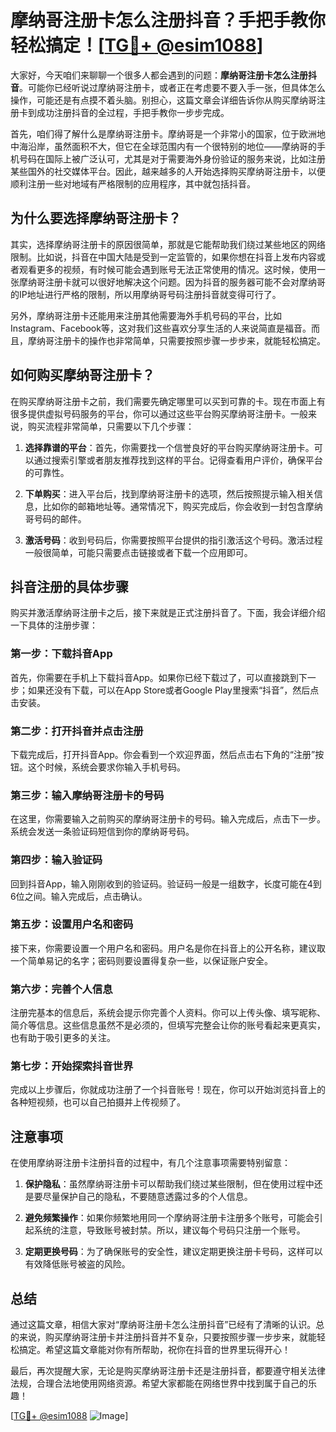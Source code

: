 # 摩纳哥注册卡怎么注册抖音？手把手教你轻松搞定！[[TG💪+ @esim1088](https://t.me/s/esim1088)]

大家好，今天咱们来聊聊一个很多人都会遇到的问题：**摩纳哥注册卡怎么注册抖音**。可能你已经听说过摩纳哥注册卡，或者正在考虑要不要入手一张，但具体怎么操作，可能还是有点摸不着头脑。别担心，这篇文章会详细告诉你从购买摩纳哥注册卡到成功注册抖音的全过程，手把手教你一步步完成。

首先，咱们得了解什么是摩纳哥注册卡。摩纳哥是一个非常小的国家，位于欧洲地中海沿岸，虽然面积不大，但它在全球范围内有一个很特别的地位——摩纳哥的手机号码在国际上被广泛认可，尤其是对于需要海外身份验证的服务来说，比如注册某些国外的社交媒体平台。因此，越来越多的人开始选择购买摩纳哥注册卡，以便顺利注册一些对地域有严格限制的应用程序，其中就包括抖音。

## 为什么要选择摩纳哥注册卡？

其实，选择摩纳哥注册卡的原因很简单，那就是它能帮助我们绕过某些地区的网络限制。比如说，抖音在中国大陆是受到一定监管的，如果你想在抖音上发布内容或者观看更多的视频，有时候可能会遇到账号无法正常使用的情况。这时候，使用一张摩纳哥注册卡就可以很好地解决这个问题。因为抖音的服务器可能不会对摩纳哥的IP地址进行严格的限制，所以用摩纳哥号码注册抖音就变得可行了。

另外，摩纳哥注册卡还能用来注册其他需要海外手机号码的平台，比如Instagram、Facebook等，这对我们这些喜欢分享生活的人来说简直是福音。而且，摩纳哥注册卡的操作也非常简单，只需要按照步骤一步步来，就能轻松搞定。

## 如何购买摩纳哥注册卡？

在购买摩纳哥注册卡之前，我们需要先确定哪里可以买到可靠的卡。现在市面上有很多提供虚拟号码服务的平台，你可以通过这些平台购买摩纳哥注册卡。一般来说，购买流程非常简单，只需要以下几个步骤：

1. **选择靠谱的平台**：首先，你需要找一个信誉良好的平台购买摩纳哥注册卡。可以通过搜索引擎或者朋友推荐找到这样的平台。记得查看用户评价，确保平台的可靠性。
   
2. **下单购买**：进入平台后，找到摩纳哥注册卡的选项，然后按照提示输入相关信息，比如你的邮箱地址等。通常情况下，购买完成后，你会收到一封包含摩纳哥号码的邮件。

3. **激活号码**：收到号码后，你需要按照平台提供的指引激活这个号码。激活过程一般很简单，可能只需要点击链接或者下载一个应用即可。

## 抖音注册的具体步骤

购买并激活摩纳哥注册卡之后，接下来就是正式注册抖音了。下面，我会详细介绍一下具体的注册步骤：

### 第一步：下载抖音App

首先，你需要在手机上下载抖音App。如果你已经下载过了，可以直接跳到下一步；如果还没有下载，可以在App Store或者Google Play里搜索“抖音”，然后点击安装。

### 第二步：打开抖音并点击注册

下载完成后，打开抖音App。你会看到一个欢迎界面，然后点击右下角的“注册”按钮。这个时候，系统会要求你输入手机号码。

### 第三步：输入摩纳哥注册卡的号码

在这里，你需要输入之前购买的摩纳哥注册卡的号码。输入完成后，点击下一步。系统会发送一条验证码短信到你的摩纳哥号码。

### 第四步：输入验证码

回到抖音App，输入刚刚收到的验证码。验证码一般是一组数字，长度可能在4到6位之间。输入完成后，点击确认。

### 第五步：设置用户名和密码

接下来，你需要设置一个用户名和密码。用户名是你在抖音上的公开名称，建议取一个简单易记的名字；密码则要设置得复杂一些，以保证账户安全。

### 第六步：完善个人信息

注册完基本的信息后，系统会提示你完善个人资料。你可以上传头像、填写昵称、简介等信息。这些信息虽然不是必须的，但填写完整会让你的账号看起来更真实，也有助于吸引更多的关注。

### 第七步：开始探索抖音世界

完成以上步骤后，你就成功注册了一个抖音账号！现在，你可以开始浏览抖音上的各种短视频，也可以自己拍摄并上传视频了。

## 注意事项

在使用摩纳哥注册卡注册抖音的过程中，有几个注意事项需要特别留意：

1. **保护隐私**：虽然摩纳哥注册卡可以帮助我们绕过某些限制，但在使用过程中还是要尽量保护自己的隐私，不要随意透露过多的个人信息。

2. **避免频繁操作**：如果你频繁地用同一个摩纳哥注册卡注册多个账号，可能会引起系统的注意，导致账号被封禁。所以，建议每个号码只注册一个账号。

3. **定期更换号码**：为了确保账号的安全性，建议定期更换注册卡号码，这样可以有效降低账号被盗的风险。

## 总结

通过这篇文章，相信大家对“摩纳哥注册卡怎么注册抖音”已经有了清晰的认识。总的来说，购买摩纳哥注册卡并注册抖音并不复杂，只要按照步骤一步步来，就能轻松搞定。希望这篇文章能对你有所帮助，祝你在抖音的世界里玩得开心！

最后，再次提醒大家，无论是购买摩纳哥注册卡还是注册抖音，都要遵守相关法律法规，合理合法地使用网络资源。希望大家都能在网络世界中找到属于自己的乐趣！

[[TG💪+ @esim1088](https://t.me/s/esim1088) ![Image](https://i.postimg.cc/4NQfJmqS/Snipaste-2025-05-13-00-14-12.png)]